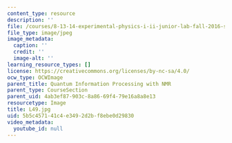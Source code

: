 ```yaml
---
content_type: resource
description: ''
file: /courses/8-13-14-experimental-physics-i-ii-junior-lab-fall-2016-spring-2017/5b5c457141c4e3492d2bf8ebe0d29830_L49.jpg
file_type: image/jpeg
image_metadata:
  caption: ''
  credit: ''
  image-alt: ''
learning_resource_types: []
license: https://creativecommons.org/licenses/by-nc-sa/4.0/
ocw_type: OCWImage
parent_title: Quantum Information Processing with NMR
parent_type: CourseSection
parent_uid: 4ab3ef87-903c-8a86-69f4-79e16a8a8e13
resourcetype: Image
title: L49.jpg
uid: 5b5c4571-41c4-e349-2d2b-f8ebe0d29830
video_metadata:
  youtube_id: null
---
```

